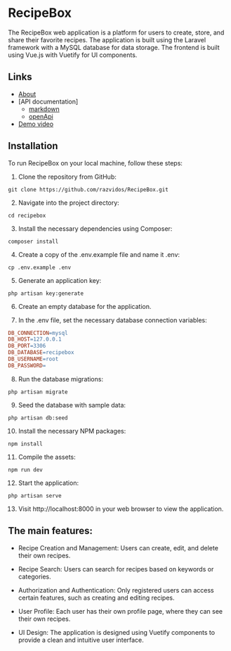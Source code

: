# RecipeBox

The RecipeBox web application is a platform for users to create, store, and share their favorite recipes. The
application is built using the Laravel framework with a MySQL database for data storage. The frontend is built using
Vue.js with Vuetify for UI components.

## Links

- [About](about.md)
- [API documentation]
    - [markdown](api.md)
    - [openApi](app/Http/Controllers/RecipeController.php)
- [Demo video](https://www.youtube.com/watch?v=9XGhjNWfvYk)

## Installation

To run RecipeBox on your local machine, follow these steps:

1. Clone the repository from GitHub:

```console
git clone https://github.com/razvidos/RecipeBox.git
```   

2. Navigate into the project directory:

```console
cd recipebox
```

3. Install the necessary dependencies using Composer:

```console
composer install
```

4. Create a copy of the .env.example file and name it .env:

```console
cp .env.example .env
```

5. Generate an application key:

```console
php artisan key:generate
```

6. Create an empty database for the application.

7. In the .env file, set the necessary database connection variables:

```makefile
DB_CONNECTION=mysql
DB_HOST=127.0.0.1
DB_PORT=3306
DB_DATABASE=recipebox
DB_USERNAME=root
DB_PASSWORD=
```

8. Run the database migrations:

```console
php artisan migrate
```

9. Seed the database with sample data:

```console
php artisan db:seed
```

10. Install the necessary NPM packages:

```console
npm install
```

11. Compile the assets:

```console
npm run dev
```

12. Start the application:

```console
php artisan serve
```

13. Visit http://localhost:8000 in your web browser to view the application.

## The main features:

- Recipe Creation and Management: Users can create, edit, and delete their own recipes.

- Recipe Search: Users can search for recipes based on keywords or categories.

- Authorization and Authentication: Only registered users can access certain features, such as creating and editing
  recipes.

- User Profile: Each user has their own profile page, where they can see their own recipes.

- UI Design: The application is designed using Vuetify components to provide a clean and intuitive user interface.
